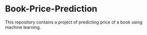# Book-Price-Prediction
This repository contains a project of predicting price of a book using machine learning.
